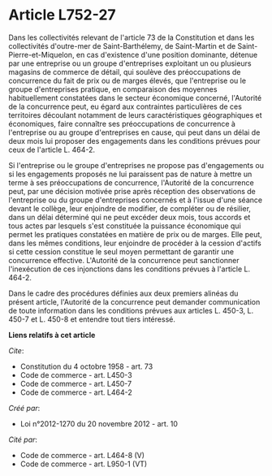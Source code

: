 # Article L752-27

Dans les collectivités relevant de l'article 73 de la Constitution et dans les collectivités d'outre-mer de Saint-Barthélemy,
de Saint-Martin et de Saint-Pierre-et-Miquelon, en cas d'existence d'une position dominante, détenue par une entreprise ou un
groupe d'entreprises exploitant un ou plusieurs magasins de commerce de détail, qui soulève des préoccupations de concurrence
du fait de prix ou de marges élevés, que l'entreprise ou le groupe d'entreprises pratique, en comparaison des moyennes
habituellement constatées dans le secteur économique concerné, l'Autorité de la concurrence peut, eu égard aux contraintes
particulières de ces territoires découlant notamment de leurs caractéristiques géographiques et économiques, faire connaître
ses préoccupations de concurrence à l'entreprise ou au groupe d'entreprises en cause, qui peut dans un délai de deux mois lui
proposer des engagements dans les conditions prévues pour ceux de l'article L. 464-2. 

Si l'entreprise ou le groupe d'entreprises ne propose pas d'engagements ou si les engagements proposés ne lui paraissent pas
de nature à mettre un terme à ses préoccupations de concurrence, l'Autorité de la concurrence peut, par une décision motivée
prise après réception des observations de l'entreprise ou du groupe d'entreprises concernés et à l'issue d'une séance devant
le collège, leur enjoindre de modifier, de compléter ou de résilier, dans un délai déterminé qui ne peut excéder deux mois,
tous accords et tous actes par lesquels s'est constituée la puissance économique qui permet les pratiques constatées en
matière de prix ou de marges. Elle peut, dans les mêmes conditions, leur enjoindre de procéder à la cession d'actifs si cette
cession constitue le seul moyen permettant de garantir une concurrence effective. L'Autorité de la concurrence peut
sanctionner l'inexécution de ces injonctions dans les conditions prévues à l'article L. 464-2. 

Dans le cadre des procédures définies aux deux premiers alinéas du présent article, l'Autorité de la concurrence peut
demander communication de toute information dans les conditions prévues aux articles L. 450-3, L. 450-7 et L. 450-8 et
entendre tout tiers intéressé.

**Liens relatifs à cet article**

_Cite_:

  - Constitution du 4 octobre 1958 - art. 73
  - Code de commerce - art. L450-3
  - Code de commerce - art. L450-7
  - Code de commerce - art. L464-2

_Créé par_:

  - Loi n°2012-1270 du 20 novembre 2012 - art. 10

_Cité par_:

  - Code de commerce - art. L464-8 (V)
  - Code de commerce - art. L950-1 (VT)
